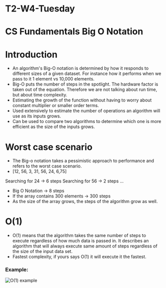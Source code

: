 # T2-W4-Tuesday

# CS Fundamentals Big O Notation

# Introduction

- An algorithm's Big-O notation is determined by how it responds to different sizes of a given dataset. For instance how it performs when we pass to it 1 element vs 10,000 elements. 
- Big-O puts the number of steps in the spotlight. The hardware factor is taken out of the equation. Therefore we are not talking about run time, but about time complexity.
- Estimating the growth of the function without having to worry about constant multiplier or smaller order terms.
- Used extensively to estimate the number of operations an algorithm will use as its inputs grows.
- Can be used to compare two algorithms to determine which one is more efficient as the size of the inputs grows.

# Worst case scenario

- The Big-o notation takes a pessimistic approach to performance and refers to the worst case scenario.
- [12, 56, 3, 31, 56, 24, 6,75]

Searching for 24 -> 6 steps
Searching for 56 -> 2 steps
...

- Big O Notation -> 8 steps 
- If the array contains 300 elements -> 300 steps
- As the size of the array grows, the steps of the algorithm grow as well. 

# O(1)

- O(1) means that the algorithm takes the same number of steps to execute regardless of how much data is passed in. It describes an algorithm that will always execute same amount of steps regardless of the size of the input data set. 
- Fastest complexity, if yours says O(1) it will execute it the fastest.

### Example:

![O(1) example](https://github.com/user-attachments/assets/d255daae-3222-456e-8e1a-1ce5953d29b6)

